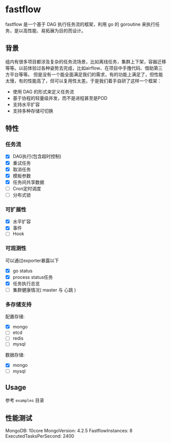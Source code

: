 # fastflow
fastflow 是一个基于 DAG 执行任务流的框架，利用 go 的 goroutine 来执行任务，是以高性能、易拓展为目的而设计。

## 背景
组内有很多项目都涉及复杂的任务流场景，比如离线任务，集群上下架，容器迁移等等。以前体验过各种姿势去完成，比如airflow、在项目中手撸代码、借助第三方平台等等。
但是没有一个能全面满足我们的需求，有的功能上满足了，但性能太慢，有的性能高了，但可以复用性太差。于是我们着手自研了这样一个框架：
- 使用 DAG 的形式来定义任务流
- 基于协程的轻量级并发，而不是进程甚至是POD
- 支持水平扩容
- 支持多种存储可切换

## 特性
### 任务流
- [x] DAG执行(包含超时控制)
- [x] 重试任务
- [x] 取消任务
- [x] 模板参数
- [x] 任务间共享数据
- [ ] Cron定时调度
- [ ] 分布式锁

### 可扩展性
- [x] 水平扩容
- [x] 事件
- [ ] Hook

### 可观测性
可以通过exporter暴露以下
- [x] go status
- [x] process status任务
- [x] 任务执行总览
- [ ] 集群健康情况( master 与 心跳 )

### 多存储支持
配置存储:
- [x] mongo
- [ ] etcd
- [ ] redis
- [ ] mysql

数据存储:
- [x] mongo
- [ ] mysql

## Usage

参考 `examples` 目录

## 性能测试

MongoDB: 10core
MongoVersion: 4.2.5
FastflowInstances: 8
ExecutedTasksPerSecond: 2400